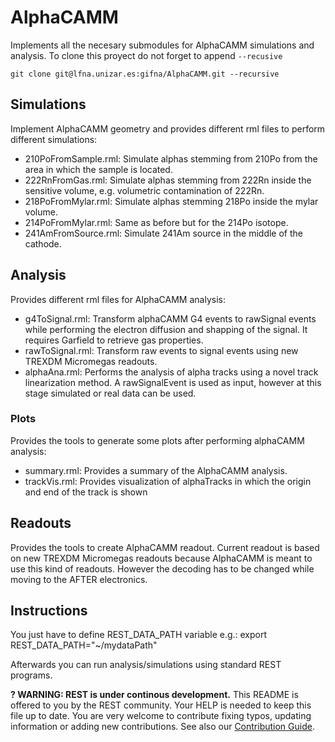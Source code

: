 # AlphaCAMM

Implements all the necesary submodules for AlphaCAMM simulations and analysis. To clone this proyect do not forget to append `--recusive`
```
git clone git@lfna.unizar.es:gifna/AlphaCAMM.git --recursive
```

## Simulations

Implement AlphaCAMM geometry and provides different rml files to perform different simulations:

- 210PoFromSample.rml: Simulate alphas stemming from 210Po from the area in which the sample is located.
- 222RnFromGas.rml: Simulate alphas stemming from 222Rn inside the sensitive volume, e.g. volumetric contamination of 222Rn.
- 218PoFromMylar.rml: Simulate alphas stemming 218Po inside the mylar volume.
- 214PoFromMylar.rml: Same as before but for the 214Po isotope.
- 241AmFromSource.rml: Simulate 241Am source in the middle of the cathode.

## Analysis

Provides different rml files for AlphaCAMM analysis:

- g4ToSignal.rml: Transform alphaCAMM G4 events to rawSignal events while performing the electron diffusion and shapping of the signal. It requires Garfield to retrieve gas properties.
- rawToSignal.rml: Transform raw events to signal events using new TREXDM Micromegas readouts.
- alphaAna.rml: Performs the analysis of alpha tracks using a novel track linearization method. A rawSignalEvent is used as input, however at this stage simulated or real data can be used.

### Plots

Provides the tools to generate some plots after performing alphaCAMM analysis:

- summary.rml: Provides a summary of the AlphaCAMM analysis.
- trackVis.rml: Provides visualization of alphaTracks in which the origin and end of the track is shown

## Readouts

Provides the tools to create AlphaCAMM readout. Current readout is based on new TREXDM Micromegas readouts because AlphaCAMM is meant to use this kind of readouts. However the decoding has to be changed while moving to the AFTER electronics.


## Instructions

You just have to define REST_DATA_PATH variable e.g.:
export REST_DATA_PATH="~/mydataPath"

Afterwards you can run analysis/simulations using standard REST programs.




**? WARNING: REST is under continous development.** This README is offered to you by the REST community. Your HELP is needed to keep this file up to date. You are very welcome to contribute fixing typos, updating information or adding new contributions. See also our [Contribution Guide](https://lfna.unizar.es/rest-development/REST_v2/-/blob/master/CONTRIBUTING.md).
